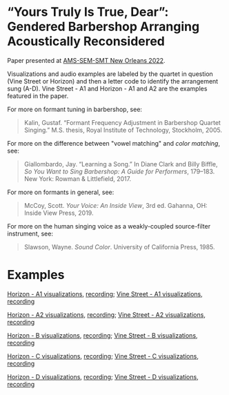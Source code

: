 # “Yours Truly Is True, Dear”: Gendered Barbershop Arranging Acoustically Reconsidered

Paper presented at  <a href="https://nola2022.ams-sem-smt.org/">AMS-SEM-SMT New Orleans 2022</a>. 

Visualizations and audio examples are labeled by the quartet in question (Vine Street or Horizon) and then a letter code to identify the arrangement sung (A-D).
Vine Street - A1 and Horizon - A1 and A2 are the examples featured in the paper.

For more on formant tuning in barbershop, see: 
>Kalin, Gustaf. “Formant Frequency Adjustment in Barbershop Quartet Singing.” M.S. thesis, Royal Institute of Technology, Stockholm, 2005.

For more on the difference between "vowel matching" and _color matching_, see: 
>Giallombardo, Jay. “Learning a Song.” In Diane Clark and Billy Biffle, _So You Want to Sing Barbershop: A Guide for Performers_, 179–183. New York: Rowman & Littlefield, 2017. 

For more on formants in general, see:
>McCoy, Scott. _Your Voice: An Inside View_, 3rd ed. Gahanna, OH: Inside View Press, 2019.

For more on the human singing voice as a weakly-coupled source-filter instrument, see: 
>Slawson, Wayne. _Sound Color_. University of California Press, 1985.

# Examples
<a href="https://github.com/jordan-lenchitz/nola2022/blob/main/Horizon%20-%20A1.pdf">Horizon - A1 visualizations</a>, <a href="https://github.com/jordan-lenchitz/nola2022/blob/main/Horizon%20-%20A1.wav">recording</a>; <a href="https://github.com/jordan-lenchitz/nola2022/blob/main/Vine%20Street%20-%20A1.pdf">Vine Street - A1 visualizations</a>, <a href="https://github.com/jordan-lenchitz/nola2022/blob/main/Vine%20Street%20-%20A1.wav">recording</a>

<a href="https://github.com/jordan-lenchitz/nola2022/blob/main/Horizon%20-%20A2.pdf">Horizon - A2 visualizations</a>, <a href="https://github.com/jordan-lenchitz/nola2022/blob/main/Horizon%20-%20A2.wav">recording</a>; <a href="https://github.com/jordan-lenchitz/nola2022/blob/main/Vine%20Street%20-%20A2.pdf">Vine Street - A2 visualizations</a>, <a href="https://github.com/jordan-lenchitz/nola2022/blob/main/Vine%20Street%20-%20A2.wav">recording</a>

<a href="https://github.com/jordan-lenchitz/nola2022/blob/main/Horizon%20-%20B.pdf">Horizon - B visualizations</a>, <a href="https://github.com/jordan-lenchitz/nola2022/blob/main/Horizon%20-%20B.wav">recording</a>; <a href="https://github.com/jordan-lenchitz/nola2022/blob/main/Vine%20Street%20-%20B.pdf">Vine Street - B visualizations</a>, <a href="https://github.com/jordan-lenchitz/nola2022/blob/main/Vine%20Street%20-%20B.wav">recording</a>

<a href="https://github.com/jordan-lenchitz/nola2022/blob/main/Horizon%20-%20C.pdf">Horizon - C visualizations</a>, <a href="https://github.com/jordan-lenchitz/nola2022/blob/main/Horizon%20-%20C.wav">recording</a>; <a href="https://github.com/jordan-lenchitz/nola2022/blob/main/Vine%20Street%20-%20C.pdf">Vine Street - C visualizations</a>, <a href="https://github.com/jordan-lenchitz/nola2022/blob/main/Vine%20Street%20-%20C.wav">recording</a>

<a href="https://github.com/jordan-lenchitz/nola2022/blob/main/Horizon%20-%20D.pdf">Horizon - D visualizations</a>, <a href="https://github.com/jordan-lenchitz/nola2022/blob/main/Horizon%20-%20D.wav">recording</a>; <a href="https://github.com/jordan-lenchitz/nola2022/blob/main/Vine%20Street%20-%20D.pdf">Vine Street - D visualizations</a>, <a href="https://github.com/jordan-lenchitz/nola2022/blob/main/Vine%20Street%20-%20D.wav">recording</a>
